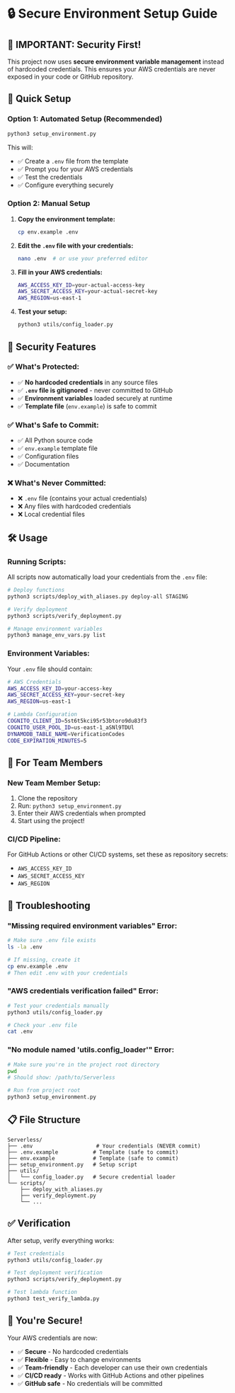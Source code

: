 # 🔒 Secure Environment Setup Guide

## 🚨 **IMPORTANT: Security First!**

This project now uses **secure environment variable management** instead of hardcoded credentials. This ensures your AWS credentials are never exposed in your code or GitHub repository.

## 🚀 **Quick Setup**

### **Option 1: Automated Setup (Recommended)**

```bash
python3 setup_environment.py
```

This will:

- ✅ Create a `.env` file from the template
- ✅ Prompt you for your AWS credentials
- ✅ Test the credentials
- ✅ Configure everything securely

### **Option 2: Manual Setup**

1. **Copy the environment template:**

   ```bash
   cp env.example .env
   ```

2. **Edit the `.env` file with your credentials:**

   ```bash
   nano .env  # or use your preferred editor
   ```

3. **Fill in your AWS credentials:**

   ```bash
   AWS_ACCESS_KEY_ID=your-actual-access-key
   AWS_SECRET_ACCESS_KEY=your-actual-secret-key
   AWS_REGION=us-east-1
   ```

4. **Test your setup:**
   ```bash
   python3 utils/config_loader.py
   ```

## 🔐 **Security Features**

### **✅ What's Protected:**

- ✅ **No hardcoded credentials** in any source files
- ✅ **`.env` file is gitignored** - never committed to GitHub
- ✅ **Environment variables** loaded securely at runtime
- ✅ **Template file** (`env.example`) is safe to commit

### **✅ What's Safe to Commit:**

- ✅ All Python source code
- ✅ `env.example` template file
- ✅ Configuration files
- ✅ Documentation

### **❌ What's Never Committed:**

- ❌ `.env` file (contains your actual credentials)
- ❌ Any files with hardcoded credentials
- ❌ Local credential files

## 🛠️ **Usage**

### **Running Scripts:**

All scripts now automatically load your credentials from the `.env` file:

```bash
# Deploy functions
python3 scripts/deploy_with_aliases.py deploy-all STAGING

# Verify deployment
python3 scripts/verify_deployment.py

# Manage environment variables
python3 manage_env_vars.py list
```

### **Environment Variables:**

Your `.env` file should contain:

```bash
# AWS Credentials
AWS_ACCESS_KEY_ID=your-access-key
AWS_SECRET_ACCESS_KEY=your-secret-key
AWS_REGION=us-east-1

# Lambda Configuration
COGNITO_CLIENT_ID=5st6t5kci95r53btoro9du83f3
COGNITO_USER_POOL_ID=us-east-1_aSNl9TDUl
DYNAMODB_TABLE_NAME=VerificationCodes
CODE_EXPIRATION_MINUTES=5
```

## 🔄 **For Team Members**

### **New Team Member Setup:**

1. Clone the repository
2. Run: `python3 setup_environment.py`
3. Enter their AWS credentials when prompted
4. Start using the project!

### **CI/CD Pipeline:**

For GitHub Actions or other CI/CD systems, set these as repository secrets:

- `AWS_ACCESS_KEY_ID`
- `AWS_SECRET_ACCESS_KEY`
- `AWS_REGION`

## 🚨 **Troubleshooting**

### **"Missing required environment variables" Error:**

```bash
# Make sure .env file exists
ls -la .env

# If missing, create it
cp env.example .env
# Then edit .env with your credentials
```

### **"AWS credentials verification failed" Error:**

```bash
# Test your credentials manually
python3 utils/config_loader.py

# Check your .env file
cat .env
```

### **"No module named 'utils.config_loader'" Error:**

```bash
# Make sure you're in the project root directory
pwd
# Should show: /path/to/Serverless

# Run from project root
python3 setup_environment.py
```

## 📋 **File Structure**

```
Serverless/
├── .env                    # Your credentials (NEVER commit)
├── .env.example           # Template (safe to commit)
├── env.example            # Template (safe to commit)
├── setup_environment.py   # Setup script
├── utils/
│   └── config_loader.py   # Secure credential loader
└── scripts/
    ├── deploy_with_aliases.py
    ├── verify_deployment.py
    └── ...
```

## ✅ **Verification**

After setup, verify everything works:

```bash
# Test credentials
python3 utils/config_loader.py

# Test deployment verification
python3 scripts/verify_deployment.py

# Test lambda function
python3 test_verify_lambda.py
```

## 🎉 **You're Secure!**

Your AWS credentials are now:

- ✅ **Secure** - No hardcoded credentials
- ✅ **Flexible** - Easy to change environments
- ✅ **Team-friendly** - Each developer can use their own credentials
- ✅ **CI/CD ready** - Works with GitHub Actions and other pipelines
- ✅ **GitHub safe** - No credentials will be committed
